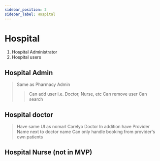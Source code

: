 ```yaml
---
sidebar_position: 2
sidebar_label: Hospital
---
```


# Hospital 
1. Hospital Administrator
2. Hospital users
## Hospital Admin 
> Same as Pharmacy Admin
> > Can add user i.e. Doctor, Nurse, etc 
> > Can remove user
> > Can search 

## Hospital doctor
> Have same UI as nomarl Carelyo Doctor In addition have Provider Name next to doctor name
> Can only handle booking from provider's own patients

## Hospital Nurse (not in MVP)



